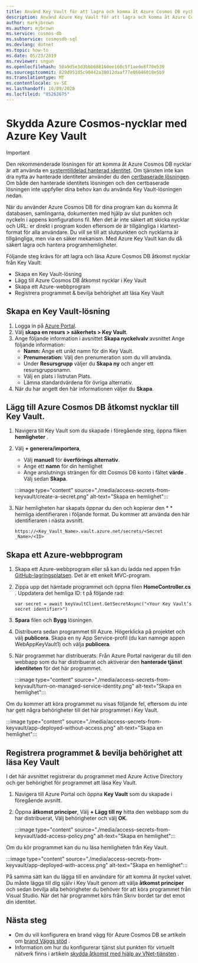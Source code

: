 ```yaml
---
title: Använd Key Vault för att lagra och komma åt Azure Cosmos DB nycklar
description: Använd Azure Key Vault för att lagra och komma åt Azure Cosmos DB anslutnings sträng, nycklar, slut punkter.
author: markjbrown
ms.author: mjbrown
ms.service: cosmos-db
ms.subservice: cosmosdb-sql
ms.devlang: dotnet
ms.topic: how-to
ms.date: 05/23/2019
ms.reviewer: sngun
ms.openlocfilehash: 50a9d5e3d3bbb608160ee160c5f1aede8f70e530
ms.sourcegitcommit: 829d951d5c90442a38012daaf77e86046018e5b9
ms.translationtype: MT
ms.contentlocale: sv-SE
ms.lasthandoff: 10/09/2020
ms.locfileid: "85262675"
---
```

# <a name="secure-azure-cosmos-keys-using-azure-key-vault"></a>Skydda Azure Cosmos-nycklar med Azure Key Vault 

>[!IMPORTANT]
> Den rekommenderade lösningen för att komma åt Azure Cosmos DB nycklar är att använda en [systemtilldelad hanterad identitet](managed-identity-based-authentication.md). Om tjänsten inte kan dra nytta av hanterade identiteter använder du den [certbaserade lösningen](certificate-based-authentication.md). Om både den hanterade identitets lösningen och den certbaserade lösningen inte uppfyller dina behov kan du använda Key Vault-lösningen nedan.

När du använder Azure Cosmos DB för dina program kan du komma åt databasen, samlingarna, dokumenten med hjälp av slut punkten och nyckeln i appens konfigurations fil.  Men det är inte säkert att skicka nycklar och URL: er direkt i program koden eftersom de är tillgängliga i klartext-format för alla användare. Du vill se till att slutpunkten och nycklarna är tillgängliga, men via en säker mekanism. Med Azure Key Vault kan du då säkert lagra och hantera programhemligheter.

Följande steg krävs för att lagra och läsa Azure Cosmos DB åtkomst nycklar från Key Vault:

* Skapa en Key Vault-lösning  
* Lägg till Azure Cosmos DB åtkomst nycklar i Key Vault  
* Skapa ett Azure-webbprogram  
* Registrera programmet & bevilja behörighet att läsa Key Vault  


## <a name="create-a-key-vault"></a>Skapa en Key Vault-lösning

1. Logga in på [Azure Portal](https://portal.azure.com/).  
2. Välj **skapa en resurs > säkerhets > Key Vault**.  
3. Ange följande information i avsnittet **Skapa nyckelvalv** avsnittet Ange följande information:  
   * **Namn:** Ange ett unikt namn för din Key Vault.  
   * **Prenumeration:** Välj den prenumeration som du vill använda.  
   * Under **Resursgrupp** väljer du **Skapa ny** och anger ett resursgruppsnamn.  
   * Välj en plats i listrutan Plats.  
   * Lämna standardvärdena för övriga alternativ.  
4. När du har angett den här informationen väljer du **Skapa**.  

## <a name="add-azure-cosmos-db-access-keys-to-the-key-vault"></a>Lägg till Azure Cosmos DB åtkomst nycklar till Key Vault.
1. Navigera till Key Vault som du skapade i föregående steg, öppna fliken **hemligheter** .  
2. Välj **+ generera/importera**, 

   * Välj **manuell** för **överförings alternativ**.
   * Ange ett **namn** för din hemlighet
   * Ange anslutnings strängen för ditt Cosmos DB konto i fältet **värde** . Välj sedan **Skapa**.

   :::image type="content" source="./media/access-secrets-from-keyvault/create-a-secret.png" alt-text="Skapa en hemlighet":::

4. När hemligheten har skapats öppnar du den och kopierar den * * hemliga identifieraren i följande format. Du kommer att använda den här identifieraren i nästa avsnitt. 

   `https://<Key_Vault_Name>.vault.azure.net/secrets/<Secret _Name>/<ID>`

## <a name="create-an-azure-web-application"></a>Skapa ett Azure-webbprogram

1. Skapa ett Azure-webbprogram eller så kan du ladda ned appen från [GitHub-lagringsplatsen](https://github.com/Azure/azure-cosmosdb-dotnet/tree/master/Demo/keyvaultdemo). Det är ett enkelt MVC-program.  

2. Zippa upp det hämtade programmet och öppna filen **HomeController.cs** . Uppdatera det hemliga ID: t på följande rad:

   `var secret = await keyVaultClient.GetSecretAsync("<Your Key Vault’s secret identifier>")`

3. **Spara** filen och **Bygg** lösningen.  
4. Distribuera sedan programmet till Azure. Högerklicka på projektet och välj **publicera**. Skapa en ny App Service-profil (du kan namnge appen WebAppKeyVault1) och välja **publicera**.   

5. När programmet har distribuerats. Från Azure Portal navigerar du till den webbapp som du har distribuerat och aktiverar den **hanterade tjänst identiteten** för det här programmet.  

   :::image type="content" source="./media/access-secrets-from-keyvault/turn-on-managed-service-identity.png" alt-text="Skapa en hemlighet":::

Om du kommer att köra programmet nu visas följande fel, eftersom du inte har gett några behörigheter till det här programmet i Key Vault.

:::image type="content" source="./media/access-secrets-from-keyvault/app-deployed-without-access.png" alt-text="Skapa en hemlighet":::

## <a name="register-the-application--grant-permissions-to-read-the-key-vault"></a>Registrera programmet & bevilja behörighet att läsa Key Vault

I det här avsnittet registrerar du programmet med Azure Active Directory och ger behörighet för programmet att läsa Key Vault. 

1. Navigera till Azure Portal och öppna **Key Vault** som du skapade i föregående avsnitt.  

2. Öppna **åtkomst principer**, Välj **+ Lägg till ny** hitta den webbapp som du har distribuerat, Välj behörigheter och välj **OK**.  

   :::image type="content" source="./media/access-secrets-from-keyvault/add-access-policy.png" alt-text="Skapa en hemlighet":::

Om du kör programmet kan du nu läsa hemligheten från Key Vault.

:::image type="content" source="./media/access-secrets-from-keyvault/app-deployed-with-access.png" alt-text="Skapa en hemlighet":::
 
På samma sätt kan du lägga till en användare för att komma åt nyckel valvet. Du måste lägga till dig själv i Key Vault genom att välja **åtkomst principer** och sedan bevilja alla behörigheter du behöver för att köra programmet från Visual Studio. När det här programmet körs från Skriv bordet tar det emot din identitet.

## <a name="next-steps"></a>Nästa steg

* Om du vill konfigurera en brand vägg för Azure Cosmos DB se artikeln om [brand Väggs stöd](firewall-support.md) .
* Information om hur du konfigurerar tjänst slut punkten för virtuellt nätverk finns i artikeln [skydda åtkomst med hjälp av VNet-tjänsten](vnet-service-endpoint.md) .
